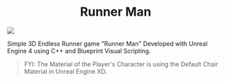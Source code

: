 <h1 align="center">Runner Man</h1>

![](https://github.com/BillyFrcs/RunnerMan/blob/master/Content/Gif/RunnerMan.gif)

Simple 3D Endless Runner game "Runner Man" Developed with Unreal Engine 4 using C++ and Blueprint Visual Scripting.

> FYI: The Material of the Player's Character is using the Default Chair Material in Unreal Engine XD.
